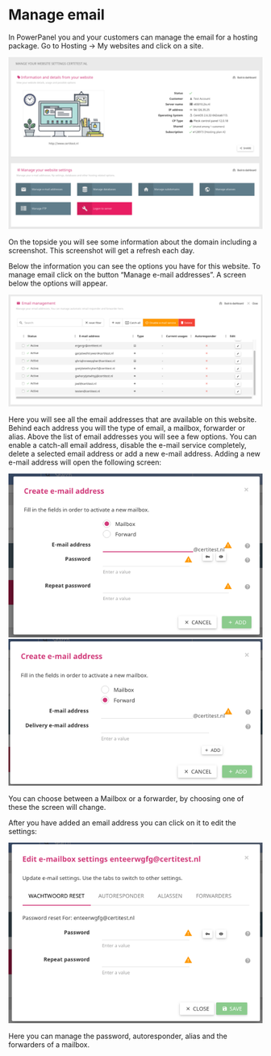 # Manage email

In PowerPanel you and your customers can manage the email for a hosting package.
Go to Hosting -> My websites and click on a site.

![website detail](/images/website_detail.png)

On the topside you will see some information about the domain including a screenshot. This screenshot will get a refresh each day.

Below the information you can see the options you have for this website. To manage email click on the button “Manage e-mail addresses”. A screen below the options will appear.

![alias management](/images/email_management.png)

Here you will see all the email addresses that are available on this website. Behind each address you will the type of email, a mailbox, forwarder or alias.
Above the list of email addresses you will see a few options. You can enable a catch-all email address, disable the e-mail service completely, delete a selected email address or add a new e-mail address. Adding a new e-mail address will open the following screen:

![create emailbox](/images/create_emailbox.png)
![create email forwarder](/images/create_emailforwarder.png)

You can choose between a Mailbox or a forwarder, by choosing one of these the screen will change.

After you have added an email address you can click on it to edit the settings:

![edit email settings](/images/email_edit.png)

Here you can manage the password, autoresponder, alias and the forwarders of a mailbox.
